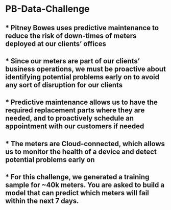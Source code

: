 # PB-Data-Challenge
## * Pitney Bowes uses predictive maintenance to reduce the risk of down-times of meters deployed at our clients’ offices
## * Since our meters are part of our clients’ business operations, we must be proactive about identifying potential problems early on to avoid any sort of disruption for our clients
## * Predictive maintenance allows us to have the required replacement parts where they are needed, and to proactively schedule an appointment with our customers if needed
## * The meters are Cloud-connected, which allows us to monitor the health of a device and detect potential problems early on
## * For this challenge, we generated a training sample for ~40k meters. You are asked to build a model that can predict which meters will fail within the next 7 days.
